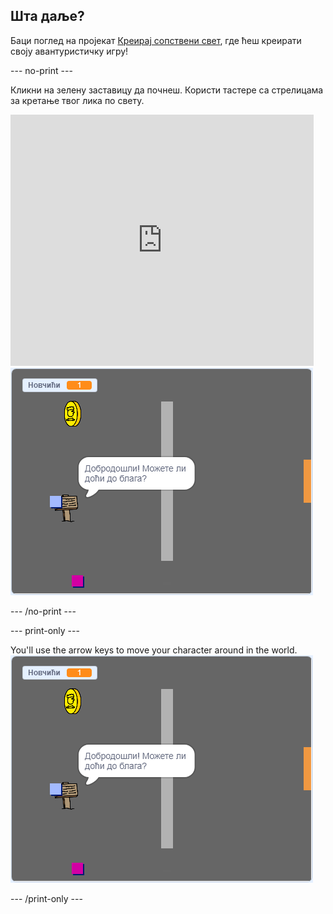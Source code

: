 ## Шта даље?

Баци поглед на пројекат [Креирај сопствени свет](https://projects.raspberrypi.org/en/projects/create-your-own-world?utm_source=pathway&utm_medium=whatnext&utm_campaign=projects), где ћеш креирати своју авантуристичку игру!

\--- no-print \---

Кликни на зелену заставицу да почнеш. Користи тастере са стрелицама за кретање твог лика по свету.

<div class="scratch-preview">
  <iframe allowtransparency="true" width="485" height="402" src="https://scratch.mit.edu/projects/embed/258757783/?autostart=false" frameborder="0" scrolling="no"></iframe>
  <img src="images/create-showcase.png">
</div>

\--- /no-print \---

\--- print-only \---

You'll use the arrow keys to move your character around in the world. ![showcase.png](images/create-showcase.png)

\--- /print-only \---
